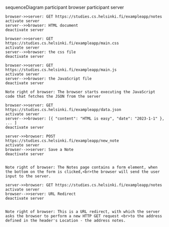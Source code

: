 sequenceDiagram
participant browser
participant server

    browser->>server: GET https://studies.cs.helsinki.fi/exampleapp/notes
    activate server
    server-->>browser: HTML document
    deactivate server

    browser->>server: GET https://studies.cs.helsinki.fi/exampleapp/main.css
    activate server
    server-->>browser: the css file
    deactivate server

    browser->>server: GET https://studies.cs.helsinki.fi/exampleapp/main.js
    activate server
    server-->>browser: the JavaScript file
    deactivate server

    Note right of browser: The browser starts executing the JavaScript code that fetches the JSON from the server

    browser->>server: GET https://studies.cs.helsinki.fi/exampleapp/data.json
    activate server
    server-->>browser: [{ "content": "HTML is easy", "date": "2023-1-1" }, ... ]
    deactivate server

    server->>browser: POST https://studies.cs.helsinki.fi/exampleapp/new_note
    activate server
    browser-->>server: Save a Note
    deactivate server


    Note right of browser: The Notes page contains a form element, when the bottom on the form is clicked,<br>the browser will send the user input to the server.

    server->>browser: GET https://studies.cs.helsinki.fi/exampleapp/notes
    activate server
    browser-->>server: URL Redirect
    deactivate server


    Note right of browser: This is a URL redirect, with which the server asks the browser to perform a new HTTP GET request <br>to the address defined in the header's Location - the address notes.
